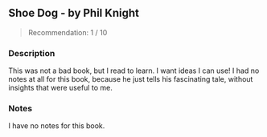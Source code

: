 ## Shoe Dog - by Phil Knight
> Recommendation: 1 / 10
    
### Description
This was not a bad book, but I read to learn.  I want ideas I can use!  I had no notes at all for this book, because he just tells his fascinating tale, without insights that were useful to me.
    
### Notes
I have no notes for this book.
